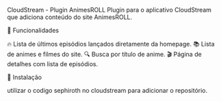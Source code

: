 CloudStream - Plugin AnimesROLL
Plugin para o aplicativo CloudStream que adiciona conteúdo do site AnimesROLL.

📌 Funcionalidades

🔥 Lista de últimos episódios lançados diretamente da homepage.
📚 Lista de animes e filmes do site.
🔍 Busca por título de anime.
🎬 Página de detalhes com lista de episódios.


🚀 Instalação

utilizar o codigo sephiroth no cloudstream para adicionar o repositório.

